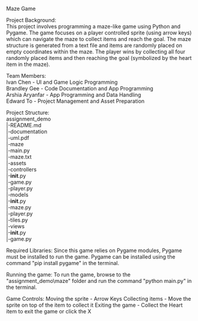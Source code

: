 Maze Game

Project Background:                                                                                   
This project involves programming a maze-like game using Python and Pygame. The game focuses on
a player controlled sprite (using arrow keys) which can navigate the maze to collect items and 
reach the goal. The maze structure is generated from a text file and items are randomly placed 
on empty coordinates within the maze. The player wins by collecting all four randomly placed items
and then reaching the goal (symbolized by the heart item in the maze).


Team Members:                                                                       
Ivan Chen       - UI and Game Logic Programming                                                       
Brandley Gee    - Code Documentation and App Programming                                            
Arshia Aryanfar - App Programming and Data Handling                                                      
Edward To       - Project Management and Asset Preparation                                              

Project Structure:                                                                                   
assignment_demo                                                                                         
|-README.md                                                                                        
|-documentation                                                                                         
      |-uml.pdf                                                                                            
|-maze                                                                                                    
      |-main.py                                                                                               
      |-maze.txt                                                                                             
      |-assets                                                                                              
      |-controllers                                                                                        
         |-__init__.py                                                                                  
         |-game.py                                                                                          
         |-player.py                                                                                    
      |-models                                                                                           
         |-__init__.py                                                                                 
         |-maze.py                                                                                       
         |-player.py                                                                                   
         |-tiles.py                                                                                     
      |-views                                                                                            
         |-__init__.py                                                                                   
         |-game.py                                                                                   


Required Libraries:
Since this game relies on Pygame modules, Pygame must be installed to run the game. Pygame can be
installed using the command "pip install pygame" in the terminal.


Running the game:
To run the game, browse to the "assignment_demo\maze" folder and run the command "python main.py"
in the terminal.


Game Controls:
Moving the sprite - Arrow Keys
Collecting items  - Move the sprite on top of the item to collect it
Exiting the game  - Collect the Heart item to exit the game or click the X





